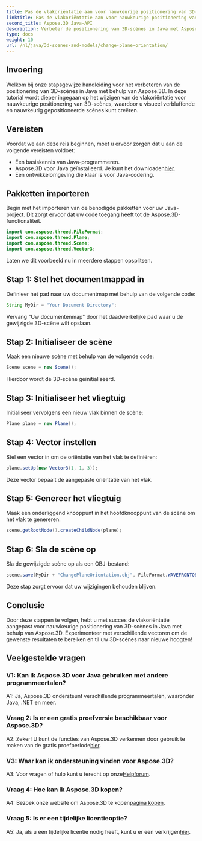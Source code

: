 ```yaml
---
title: Pas de vlakoriëntatie aan voor nauwkeurige positionering van 3D-scènes in Java
linktitle: Pas de vlakoriëntatie aan voor nauwkeurige positionering van 3D-scènes in Java
second_title: Aspose.3D Java-API
description: Verbeter de positionering van 3D-scènes in Java met Aspose.3D. Pas de vlakoriëntatie aan voor precisie. Download nu voor een boeiende visuele ervaring.
type: docs
weight: 10
url: /nl/java/3d-scenes-and-models/change-plane-orientation/
---
```

## Invoering

Welkom bij onze stapsgewijze handleiding voor het verbeteren van de positionering van 3D-scènes in Java met behulp van Aspose.3D. In deze tutorial wordt dieper ingegaan op het wijzigen van de vlakoriëntatie voor nauwkeurige positionering van 3D-scènes, waardoor u visueel verbluffende en nauwkeurig gepositioneerde scènes kunt creëren.

## Vereisten

Voordat we aan deze reis beginnen, moet u ervoor zorgen dat u aan de volgende vereisten voldoet:

- Een basiskennis van Java-programmeren.
-  Aspose.3D voor Java geïnstalleerd. Je kunt het downloaden[hier](https://releases.aspose.com/3d/java/).
- Een ontwikkelomgeving die klaar is voor Java-codering.

## Pakketten importeren

Begin met het importeren van de benodigde pakketten voor uw Java-project. Dit zorgt ervoor dat uw code toegang heeft tot de Aspose.3D-functionaliteit. 

```java
import com.aspose.threed.FileFormat;
import com.aspose.threed.Plane;
import com.aspose.threed.Scene;
import com.aspose.threed.Vector3;
```

Laten we dit voorbeeld nu in meerdere stappen opsplitsen.

## Stap 1: Stel het documentmappad in

Definieer het pad naar uw documentmap met behulp van de volgende code:

```java
String MyDir = "Your Document Directory";
```

Vervang "Uw documentenmap" door het daadwerkelijke pad waar u de gewijzigde 3D-scène wilt opslaan.

## Stap 2: Initialiseer de scène

Maak een nieuwe scène met behulp van de volgende code:

```java
Scene scene = new Scene();
```

Hierdoor wordt de 3D-scène geïnitialiseerd.

## Stap 3: Initialiseer het vliegtuig

Initialiseer vervolgens een nieuw vlak binnen de scène:

```java
Plane plane = new Plane();
```

## Stap 4: Vector instellen

Stel een vector in om de oriëntatie van het vlak te definiëren:

```java
plane.setUp(new Vector3(1, 1, 3));
```

Deze vector bepaalt de aangepaste oriëntatie van het vlak.

## Stap 5: Genereer het vliegtuig

Maak een onderliggend knooppunt in het hoofdknooppunt van de scène om het vlak te genereren:

```java
scene.getRootNode().createChildNode(plane);
```

## Stap 6: Sla de scène op

Sla de gewijzigde scène op als een OBJ-bestand:

```java
scene.save(MyDir + "ChangePlaneOrientation.obj", FileFormat.WAVEFRONTOBJ);
```

Deze stap zorgt ervoor dat uw wijzigingen behouden blijven.

## Conclusie

Door deze stappen te volgen, hebt u met succes de vlakoriëntatie aangepast voor nauwkeurige positionering van 3D-scènes in Java met behulp van Aspose.3D. Experimenteer met verschillende vectoren om de gewenste resultaten te bereiken en til uw 3D-scènes naar nieuwe hoogten!


## Veelgestelde vragen

### V1: Kan ik Aspose.3D voor Java gebruiken met andere programmeertalen?

A1: Ja, Aspose.3D ondersteunt verschillende programmeertalen, waaronder Java, .NET en meer.

### Vraag 2: Is er een gratis proefversie beschikbaar voor Aspose.3D?

A2: Zeker! U kunt de functies van Aspose.3D verkennen door gebruik te maken van de gratis proefperiode[hier](https://releases.aspose.com/).

### V3: Waar kan ik ondersteuning vinden voor Aspose.3D?

 A3: Voor vragen of hulp kunt u terecht op onze[Helpforum](https://forum.aspose.com/c/3d/18).

### Vraag 4: Hoe kan ik Aspose.3D kopen?

 A4: Bezoek onze website om Aspose.3D te kopen[pagina kopen](https://purchase.aspose.com/buy).

### Vraag 5: Is er een tijdelijke licentieoptie?

 A5: Ja, als u een tijdelijke licentie nodig heeft, kunt u er een verkrijgen[hier](https://purchase.aspose.com/temporary-license/).